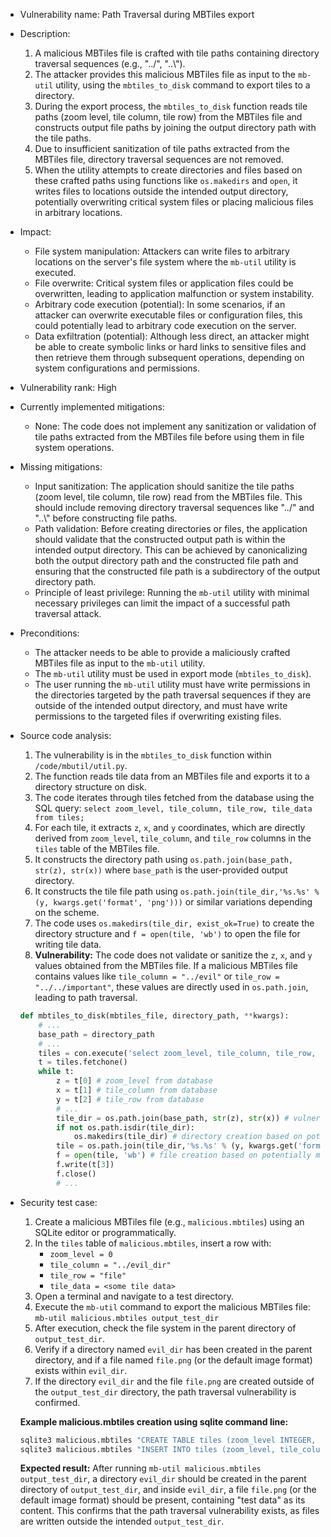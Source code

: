 - Vulnerability name: Path Traversal during MBTiles export

- Description:
    1. A malicious MBTiles file is crafted with tile paths containing directory traversal sequences (e.g., "../", "..\\").
    2. The attacker provides this malicious MBTiles file as input to the `mb-util` utility, using the `mbtiles_to_disk` command to export tiles to a directory.
    3. During the export process, the `mbtiles_to_disk` function reads tile paths (zoom level, tile column, tile row) from the MBTiles file and constructs output file paths by joining the output directory path with the tile paths.
    4. Due to insufficient sanitization of tile paths extracted from the MBTiles file, directory traversal sequences are not removed.
    5. When the utility attempts to create directories and files based on these crafted paths using functions like `os.makedirs` and `open`, it writes files to locations outside the intended output directory, potentially overwriting critical system files or placing malicious files in arbitrary locations.

- Impact:
    - File system manipulation: Attackers can write files to arbitrary locations on the server's file system where the `mb-util` utility is executed.
    - File overwrite: Critical system files or application files could be overwritten, leading to application malfunction or system instability.
    - Arbitrary code execution (potential): In some scenarios, if an attacker can overwrite executable files or configuration files, this could potentially lead to arbitrary code execution on the server.
    - Data exfiltration (potential): Although less direct, an attacker might be able to create symbolic links or hard links to sensitive files and then retrieve them through subsequent operations, depending on system configurations and permissions.

- Vulnerability rank: High

- Currently implemented mitigations:
    - None: The code does not implement any sanitization or validation of tile paths extracted from the MBTiles file before using them in file system operations.

- Missing mitigations:
    - Input sanitization: The application should sanitize the tile paths (zoom level, tile column, tile row) read from the MBTiles file. This should include removing directory traversal sequences like "../" and "..\\" before constructing file paths.
    - Path validation: Before creating directories or files, the application should validate that the constructed output path is within the intended output directory. This can be achieved by canonicalizing both the output directory path and the constructed file path and ensuring that the constructed file path is a subdirectory of the output directory path.
    - Principle of least privilege: Running the `mb-util` utility with minimal necessary privileges can limit the impact of a successful path traversal attack.

- Preconditions:
    - The attacker needs to be able to provide a maliciously crafted MBTiles file as input to the `mb-util` utility.
    - The `mb-util` utility must be used in export mode (`mbtiles_to_disk`).
    - The user running the `mb-util` utility must have write permissions in the directories targeted by the path traversal sequences if they are outside of the intended output directory, and must have write permissions to the targeted files if overwriting existing files.

- Source code analysis:
    1. The vulnerability is in the `mbtiles_to_disk` function within `/code/mbutil/util.py`.
    2. The function reads tile data from an MBTiles file and exports it to a directory structure on disk.
    3. The code iterates through tiles fetched from the database using the SQL query: `select zoom_level, tile_column, tile_row, tile_data from tiles;`
    4. For each tile, it extracts `z`, `x`, and `y` coordinates, which are directly derived from `zoom_level`, `tile_column`, and `tile_row` columns in the `tiles` table of the MBTiles file.
    5. It constructs the directory path using `os.path.join(base_path, str(z), str(x))` where `base_path` is the user-provided output directory.
    6. It constructs the tile file path using `os.path.join(tile_dir,'%s.%s' % (y, kwargs.get('format', 'png')))` or similar variations depending on the scheme.
    7. The code uses `os.makedirs(tile_dir, exist_ok=True)` to create the directory structure and `f = open(tile, 'wb')` to open the file for writing tile data.
    8. **Vulnerability:** The code does not validate or sanitize the `z`, `x`, and `y` values obtained from the MBTiles file. If a malicious MBTiles file contains values like `tile_column = "../evil"` or `tile_row = "../../important"`, these values are directly used in `os.path.join`, leading to path traversal.

    ```python
    def mbtiles_to_disk(mbtiles_file, directory_path, **kwargs):
        # ...
        base_path = directory_path
        # ...
        tiles = con.execute('select zoom_level, tile_column, tile_row, tile_data from tiles;')
        t = tiles.fetchone()
        while t:
            z = t[0] # zoom_level from database
            x = t[1] # tile_column from database
            y = t[2] # tile_row from database
            # ...
            tile_dir = os.path.join(base_path, str(z), str(x)) # vulnerable path construction
            if not os.path.isdir(tile_dir):
                os.makedirs(tile_dir) # directory creation based on potentially malicious path
            tile = os.path.join(tile_dir,'%s.%s' % (y, kwargs.get('format', 'png'))) # vulnerable path construction
            f = open(tile, 'wb') # file creation based on potentially malicious path
            f.write(t[3])
            f.close()
            # ...
    ```

- Security test case:
    1. Create a malicious MBTiles file (e.g., `malicious.mbtiles`) using an SQLite editor or programmatically.
    2. In the `tiles` table of `malicious.mbtiles`, insert a row with:
        - `zoom_level = 0`
        - `tile_column = "../evil_dir"`
        - `tile_row = "file"`
        - `tile_data = <some tile data>`
    3. Open a terminal and navigate to a test directory.
    4. Execute the `mb-util` command to export the malicious MBTiles file: `mb-util malicious.mbtiles output_test_dir`
    5. After execution, check the file system in the parent directory of `output_test_dir`.
    6. Verify if a directory named `evil_dir` has been created in the parent directory, and if a file named `file.png` (or the default image format) exists within `evil_dir`.
    7. If the directory `evil_dir` and the file `file.png` are created outside of the `output_test_dir` directory, the path traversal vulnerability is confirmed.

    **Example malicious.mbtiles creation using sqlite command line:**

    ```bash
    sqlite3 malicious.mbtiles "CREATE TABLE tiles (zoom_level INTEGER, tile_column INTEGER, tile_row INTEGER, tile_data BLOB);"
    sqlite3 malicious.mbtiles "INSERT INTO tiles (zoom_level, tile_column, tile_row, tile_data) VALUES (0, '../evil_dir', 'file', 'test data');"
    ```

    **Expected result:** After running `mb-util malicious.mbtiles output_test_dir`, a directory `evil_dir` should be created in the parent directory of `output_test_dir`, and inside `evil_dir`, a file `file.png` (or the default image format) should be present, containing "test data" as its content. This confirms that the path traversal vulnerability exists, as files are written outside the intended `output_test_dir`.